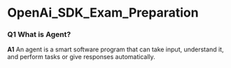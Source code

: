 # OpenAi_SDK_Exam_Preparation

### Q1 What is Agent?
**A1** An agent is a smart software program that can take input, understand it, and perform tasks or give responses automatically.
